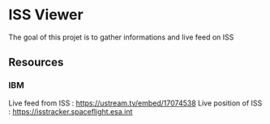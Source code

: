 # ISS Viewer
The goal of this projet is to gather informations and live feed on ISS

## Resources 

### IBM
Live feed from ISS : https://ustream.tv/embed/17074538
Live position of ISS : https://isstracker.spaceflight.esa.int